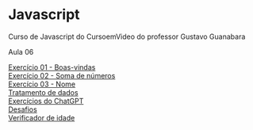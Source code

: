 # Javascript
 Curso de Javascript do CursoemVideo do professor Gustavo Guanabara

 Aula 06

<a href="https://alan-andr.github.io/Javascript/aula06/ex001" target="_blank">Exercício 01 - Boas-vindas</a><br>
<a href="https://alan-andr.github.io/Javascript/aula06/ex002" target="_blank">Exercício 02 - Soma de números</a><br>
<a href="https://alan-andr.github.io/Javascript/aula06/ex003" target="_blank">Exercício 03 - Nome</a><br>
<a href="https://alan-andr.github.io/Javascript/testes/laboratorio-js" target="_blank">Tratamento de dados<a><br>
<a href="https://alan-andr.github.io/Javascript/exercicios/ex001" target="_blank">Exercícios do ChatGPT<a><br>
<a href="https://alan-andr.github.io/Javascript/desafios/d001" target="_blank">Desafios<a><br>
<a href="https://alan-andr.github.io/Javascript/aula12ex/ex015" target="_blank">Verificador de idade</a>